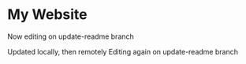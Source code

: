 # My Website

Now editing on update-readme branch

Updated locally, then remotely
Editing again on update-readme branch
